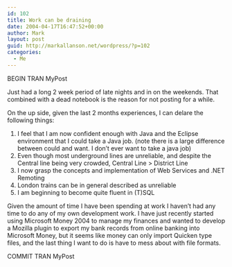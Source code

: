 ```yaml
---
id: 102
title: Work can be draining
date: 2004-04-17T16:47:52+00:00
author: Mark
layout: post
guid: http://markallanson.net/wordpress/?p=102
categories:
  - Me
---
```

BEGIN TRAN MyPost

Just had a long 2 week period of late nights and in on the weekends. That combined with a dead notebook is the reason for not posting for a while.

On the up side, given the last 2 months experiences, I can delare the following things:

  1. I feel that I am now confident enough with Java and the Eclipse environment that I could take a Java job. (note there is a large difference between could and want. I don&#8217;t ever want to take a java job)
  2. Even though most underground lines are unreliable, and despite the Central line being very crowded, Central Line > District Line
  3. I now grasp the concepts and implementation of Web Services and .NET Remoting
  4. London trains can be in general described as unreliable
  5. I am beginning to become quite fluent in (T)SQL

Given the amount of time I have been spending at work I haven&#8217;t had any time to do any of my own development work. I have just recently started using Microsoft Money 2004 to manage my finances and wanted to develop a Mozilla plugin to export my bank records from online banking into Microsoft Money, but it seems like money can only import Quicken type files, and the last thing I want to do is have to mess about with file formats.

COMMIT TRAN MyPost